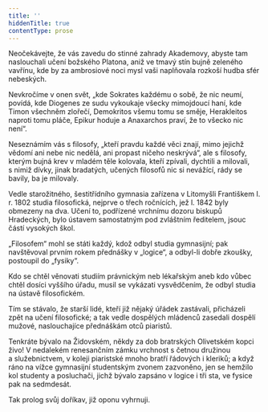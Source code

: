 ```yaml
---
title: ''
hiddenTitle: true
contentType: prose
---
```


Neočekávejte, že vás zavedu do stinné zahrady Akademovy, abyste tam naslouchali učení božského Platona, aniž ve tmavý stín bujně zeleného vavřínu, kde by za ambrosiové noci mysl vaši naplňovala rozkoší hudba sfér nebeských.

Nevkročíme v onen svět, „kde Sokrates každému o sobě, že nic neumí, povídá, kde Diogenes ze sudu vykoukaje všecky mimojdoucí haní, kde Timon všechněm zlořečí, Demokritos všemu tomu se směje, Herakleitos naproti tomu pláče, Epikur hoduje a Anaxarchos praví, že to všecko nic není“.

Neseznámím vás s filosofy, „kteří pravdu každé věci znají, mimo jejichž vědomí ani nebe nic nedělá, ani propast ničeho neskrývá“, ale s filosofy, kterým bujná krev v mladém těle kolovala, kteří zpívali, dychtili a milovali, s nimiž dívky, jinak bradatých, učených filosofů nic si nevážící, rády se bavily, ba je milovaly.

Vedle starožitného, šestitřídního gymnasia zařízena v Litomyšli Františkem I. r. 1802 studia filosofická, nejprve o třech ročnících, jež l. 1842 byly obmezeny na dva. Učení to, podřízené vrchnímu dozoru biskupů Hradeckých, bylo ústavem samostatným pod zvlášt­ním ředitelem, jsouc částí vysokých škol.

„Filosofem“ mohl se státi každý, kdož odbyl studia gymnasijní; pak navštěvoval prvním rokem přednášky v „logice“, a odbyl-li dobře zkoušky, postoupil do „fysiky“.

Kdo se chtěl věnovati studiím právnickým neb lékařským aneb kdo vůbec chtěl dosíci vyššího úřadu, musil se vykázati vysvědčením, že odbyl studia na ústavě filosofickém.

Tím se stávalo, že starší lidé, kteří již nějaký úřádek zastávali, přicházeli zpět na učení filosofické; a tak vedle dospělých mlá­denců zasedali dospělí mužové, naslouchajíce přednáškám otců piaristů.

Tenkráte bývalo na Židovském, někdy za dob bratrských Olivet­ském kopci živo! V nedalekém renesančním zámku vrchnost s četnou družinou a služebnictvem, v koleji piaristské mnoho bratří řádových i kleriků; a když ráno na vížce gymnasijní studentským zvonem zazvoněno, jen se hemžilo kol studenty a posluchači, jichž bývalo zapsáno v logice i tři sta, ve fysice pak na sedmdesát.

Tak prolog svůj doříkav, již oponu vyhrnuji.
